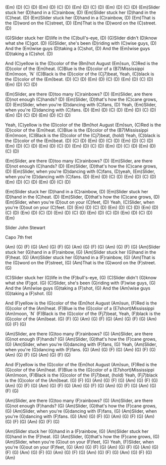 (Em)  (D)  (C)  (D)  (Em)  (D)  (C)  (D)
(Em)  (D)  (C)  (D)  (Em)  (D)  (C)  (D)
(Em)Slider stuck her (D)hand in a (C)rainbow, (D)
(Em)Slider stuck her (D)hand in the (C)heat. (D)
(Em)Slider stuck her (D)hand in a (C)rainbow, (D)
(Em)That is the (D)word on the (C)street, (D)
(Em)That is the (D)word on the (C)street. (D)

(G)Slider stuck her (D)life in the (C)bull's-eye, (D)
(G)Slider didn't (D)know what she (C)got. (D)
(G)Slider, she's been (D)riding with (C)wise guys, (D)
And the (Em)wise guys (D)taking a (C)shot, (D)
And the (Em)wise guys (D)taking a (C)shot. (D)

And (C)yellow is the (D)color of the (Bm)hot August (Em)sun,
(C)Red is the (D)color of the (Em)heat.
(C)Blue is the (D)color of a (B7)Mississippi (Em)moon,
´N´ (C)Black is the (D)color of the (Cj7)beat,
Yeah, (C)black is the (D)color of the (Em)beat.
          (D)  (C)  (D)  (Em)  (D)  (C)  (D)
(Em)  (D)  (C)  (D)  (Em)  (D)  (C)  (D)

(Em)Slider, are there (D)too many (C)rainbows? (D)
(Em)Slider, are there (D)not enough (C)hands? (D)
(Em)Slider, (D)that's how the (C)cane grows, (D)
(Em)Slider, when you're (D)dancing with (C)fans, (D)
Yeah, (Em)Slider, when you're (D)dancing with (C)fans. (D)
(Em)  (D)  (C)  (D)  (Em)  (D)  (C)  (D)
(Em)  (D)  (C)  (D)  (Em)  (D)  (C)  (D)

Yeah, (C)yellow is the (D)color of the (Bm)hot August (Em)sun,
(C)Red is the (D)color of the (Em)heat.
(C)Blue is the (D)color of the (B7)Mississippi (Em)moon,
(C)Black is the (D)color of the (Cj7)beat, (hold)
Yeah, (C)black is the (D)color of the (Em)beat.
          (D)  (C)  (D)  (Em)  (D)  (C)  (D)
(Em)  (D)  (C)  (D)  (Em)  (D)  (C)  (D)
(Em)  (D)  (C)  (D)  (Em)  (D)  (C)  (D)
(Em)  (D)  (C)  (D)  (Em)  (D)  (C)  (D)

(Em)Slider, are there (D)too many (C)rainbows? (D)
(Em)Slider, are there (D)not enough (C)hands? (D)
(Em)Slider, (D)that's how the (C)cane grows, (D)
(Em)Slider, when you're (D)dancing with (C)fans, (D)yeah,
(Em)Slider, when you're (D)dancing with (C)fans. (D)
(Em)  (D)  (C)  (D)  (Em)  (D)  (C)  (D)
(Em)  (D)  (C)  (D)  (Em)  (D)  (C)  (D)

(Em)Slider stuck her (D)hand in a (C)rainbow, (D)
(Em)Slider stuck her (D)hand in the (C)heat. (D)
(Em)Slider, (D)that's how the (C)cane grows, (D)
(Em)Slider, when you're (D)out on your (C)feet, (D)
Yeah, (C)Slider, when you're (D)out on your (C)feet. (D)
(Em)  (D)  (C)  (D)  (Em)  (D)  (C)  (D)
(Em)  (D)  (C)  (D)  (Em)  (D)  (C)  (D)
(Em)  (D)  (C)  (D)  (Em)  (D)  (C)  (D)
(Em)  (D)  (C)  (D)  (Em)


Slider     John Stewart

Capo 7th fret

(Am)  (G)  (F)  (G)  (Am)  (G)  (F)  (G)
(Am)  (G)  (F)  (G)  (Am)  (G)  (F)  (G)
(Am)Slider stuck her (G)hand in a (F)rainbow, (G)
(Am)Slider stuck her (G)hand in the (F)heat. (G)
(Am)Slider stuck her (G)hand in a (F)rainbow, (G)
(Am)That is the (G)word on the (F)street, (G)
(Am)That is the (G)word on the (F)street. (G)

(C)Slider stuck her (G)life in the (F)bull's-eye, (G)
(C)Slider didn't (G)know what she (F)got. (G)
(C)Slider, she's been (G)riding with (F)wise guys, (G)
And the (Am)wise guys (G)taking a (F)shot, (G)
And the (Am)wise guys (G)taking a (F)shot. (G)

And (F)yellow is the (G)color of the (Em)hot August (Am)sun,
(F)Red is the (G)color of the (Am)heat.
(F)Blue is the (G)color of a (E7short)Mississippi (Am)moon,
´N´ (F)Black is the (G)color of the (Fj7)beat,
Yeah, (F)black is the (G)color of the (Am)beat.
          (G)  (F)  (G)  (Am)  (G)  (F)  (G)
(Am)  (G)  (F)  (G)  (Am)  (G)  (F)  (G)

(Am)Slider, are there (G)too many (F)rainbows? (G)
(Am)Slider, are there (G)not enough (F)hands? (G)
(Am)Slider, (G)that's how the (F)cane grows, (G)
(Am)Slider, when you're (G)dancing with (F)fans, (G)
Yeah, (Am)Slider, when you're (G)dancing with (F)fans. (G)
(Am)  (G)  (F)  (G)  (Am)  (G)  (F)  (G)
(Am)  (G)  (F)  (G)  (Am)  (G)  (F)  (G)

And (F)yellow is the (G)color of the (Em)hot August (Am)sun,
(F)Red is the (G)color of the (Am)heat.
(F)Blue is the (G)color of a (E7short)Mississippi (Am)moon,
(F)Black is the (G)color of the (Fj7)beat, (hold)
Yeah, (Fj7)black is the (G)color of the (Am)beat.
          (G)  (F)  (G)  (Am)  (G)  (F)  (G)
(Am)  (G)  (F)  (G)  (Am)  (G)  (F)  (G)
(Am)  (G)  (F)  (G)  (Am)  (G)  (F)  (G)
(Am)  (G)  (F)  (G)  (Am)  (G)  (F)  (G)

(Am)Slider, are there (G)too many (F)rainbows? (G)
(Am)Slider, are there (G)not enough (F)hands? (G)
(Am)Slider, (G)that's how the (F)cane grows, (G)
(Am)Slider, when you're (G)dancing with (F)fans, (G)
(Am)Slider, when you're (G)dancing with (F)fans. (G)
(Am)  (G)  (F)  (G)  (Am)  (G)  (F)  (G)
(Am)  (G)  (F)  (G)  (Am)  (G)  (F)  (G)

(Am)Slider stuck her (G)hand in a (F)rainbow, (G)
(Am)Slider stuck her (G)hand in the (F)heat. (G)
(Am)Slider, (G)that's how the (F)cane grows, (G)
(Am)Slider, when you're (G)out on your (F)feet, (G)
Yeah, (F)Slider, when you're (G)out on your (F)feet, (G)
(Am)  (G)  (F)  (G)  (Am)  (G)  (F)  (G)
(Am)  (G)  (F)  (G)  (Am)  (G)  (F)  (G)
(Am)  (G)  (F)  (G)  (Am)  (G)  (F)  (G)
(Am)  (G)  (F)  (G)  (Am)
